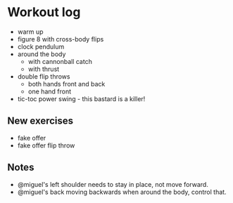 # Workout log

- warm up
- figure 8 with cross-body flips
- clock pendulum
- around the body
    - with cannonball catch
    - with thrust
- double flip throws
    - both hands front and back
    - one hand front
- tic-toc power swing - this bastard is a killer!

## New exercises

- fake offer
- fake offer flip throw

## Notes

- @miguel's left shoulder needs to stay in place, not move forward.
- @miguel's back moving backwards when around the body, control that.